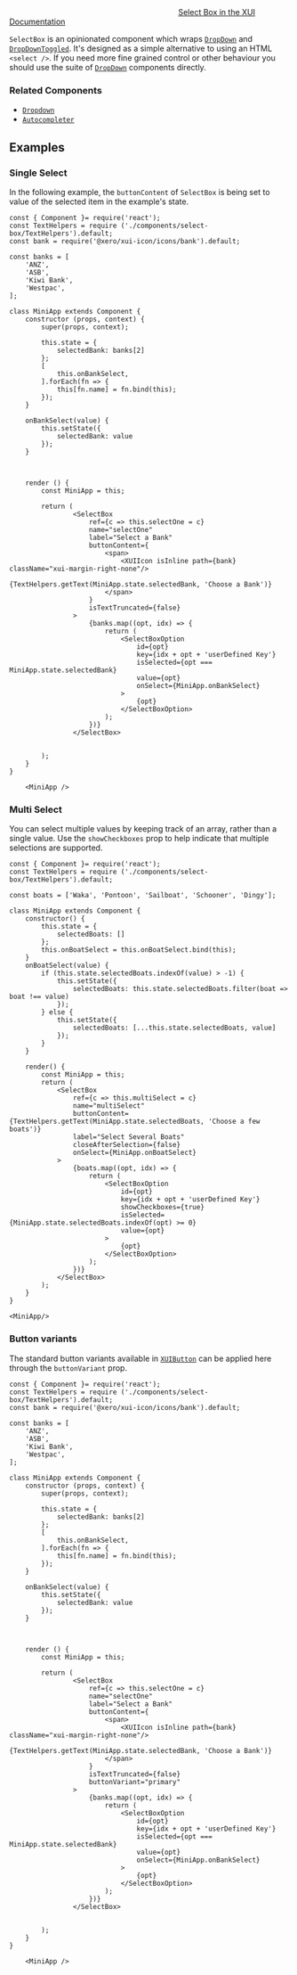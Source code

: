 <div class="xui-margin-vertical">
	<svg focusable="false" class="xui-icon xui-icon-inline xui-icon-large xui-icon-color-blue">
		<use xlink:href="#xui-icon-bookmark" role="presentation"/>
	</svg>
	<a href="../section-building-blocks-forms-select.html">Select Box in the XUI Documentation</a>
</div>

`SelectBox` is an opinionated component which wraps [`DropDown`](#dropdown) and [`DropDownToggled`](#dropdowntoggled). It's designed as a simple alternative to using an HTML `<select />`. If you need more fine grained control or other behaviour you should use the suite of [`DropDown`](#dropdown) components directly.

### Related Components

* [`Dropdown`](#dropdown)
* [`Autocompleter`](#autocompleter)

## Examples

### Single Select

In the following example, the `buttonContent` of `SelectBox` is being set to value of the selected item in the example's state.

```
const { Component }= require('react');
const TextHelpers = require ('./components/select-box/TextHelpers').default;
const bank = require('@xero/xui-icon/icons/bank').default;

const banks = [
	'ANZ',
	'ASB',
	'Kiwi Bank',
	'Westpac',
];

class MiniApp extends Component {
	constructor (props, context) {
		super(props, context);

		this.state = {
			selectedBank: banks[2]
		};
		[
			this.onBankSelect,
		].forEach(fn => {
			this[fn.name] = fn.bind(this);
		});
	}

	onBankSelect(value) {
		this.setState({
			selectedBank: value
		});
	}



	render () {
		const MiniApp = this;

		return (
				<SelectBox
					ref={c => this.selectOne = c}
					name="selectOne"
					label="Select a Bank"
					buttonContent={
						<span>
							<XUIIcon isInline path={bank} className="xui-margin-right-none"/>
							{TextHelpers.getText(MiniApp.state.selectedBank, 'Choose a Bank')}
						</span>
					}
					isTextTruncated={false}
				>
					{banks.map((opt, idx) => {
						return (
							<SelectBoxOption
								id={opt}
								key={idx + opt + 'userDefined Key'}
								isSelected={opt === MiniApp.state.selectedBank}
								value={opt}
								onSelect={MiniApp.onBankSelect}
							>
								{opt}
							</SelectBoxOption>
						);
					})}
				</SelectBox>


		);
	}
}

	<MiniApp />
```

### Multi Select

You can select multiple values by keeping track of an array, rather than a single value. Use the `showCheckboxes` prop to help indicate that multiple selections are supported.

```
const { Component }= require('react');
const TextHelpers = require ('./components/select-box/TextHelpers').default;

const boats = ['Waka', 'Pontoon', 'Sailboat', 'Schooner', 'Dingy'];

class MiniApp extends Component {
	constructor() {
		this.state = {
			selectedBoats: []
		};
		this.onBoatSelect = this.onBoatSelect.bind(this);
	}
	onBoatSelect(value) {
		if (this.state.selectedBoats.indexOf(value) > -1) {
			this.setState({
				selectedBoats: this.state.selectedBoats.filter(boat => boat !== value)
			});
		} else {
			this.setState({
				selectedBoats: [...this.state.selectedBoats, value]
			});
		}
	}

	render() {
		const MiniApp = this;
		return (
			<SelectBox
				ref={c => this.multiSelect = c}
				name="multiSelect"
				buttonContent={TextHelpers.getText(MiniApp.state.selectedBoats, 'Choose a few boats')}
				label="Select Several Boats"
				closeAfterSelection={false}
				onSelect={MiniApp.onBoatSelect}
			>
				{boats.map((opt, idx) => {
					return (
						<SelectBoxOption
							id={opt}
							key={idx + opt + 'userDefined Key'}
							showCheckboxes={true}
							isSelected={MiniApp.state.selectedBoats.indexOf(opt) >= 0}
							value={opt}
						>
							{opt}
						</SelectBoxOption>
					);
				})}
			</SelectBox>
		);
	}
}

<MiniApp/>
```

### Button variants

The standard button variants available in [`XUIButton`](#button) can be applied here through the `buttonVariant` prop.

```
const { Component }= require('react');
const TextHelpers = require ('./components/select-box/TextHelpers').default;
const bank = require('@xero/xui-icon/icons/bank').default;

const banks = [
	'ANZ',
	'ASB',
	'Kiwi Bank',
	'Westpac',
];

class MiniApp extends Component {
	constructor (props, context) {
		super(props, context);

		this.state = {
			selectedBank: banks[2]
		};
		[
			this.onBankSelect,
		].forEach(fn => {
			this[fn.name] = fn.bind(this);
		});
	}

	onBankSelect(value) {
		this.setState({
			selectedBank: value
		});
	}



	render () {
		const MiniApp = this;

		return (
				<SelectBox
					ref={c => this.selectOne = c}
					name="selectOne"
					label="Select a Bank"
					buttonContent={
						<span>
							<XUIIcon isInline path={bank} className="xui-margin-right-none"/>
							{TextHelpers.getText(MiniApp.state.selectedBank, 'Choose a Bank')}
						</span>
					}
					isTextTruncated={false}
					buttonVariant="primary"
				>
					{banks.map((opt, idx) => {
						return (
							<SelectBoxOption
								id={opt}
								key={idx + opt + 'userDefined Key'}
								isSelected={opt === MiniApp.state.selectedBank}
								value={opt}
								onSelect={MiniApp.onBankSelect}
							>
								{opt}
							</SelectBoxOption>
						);
					})}
				</SelectBox>


		);
	}
}

	<MiniApp />
```
